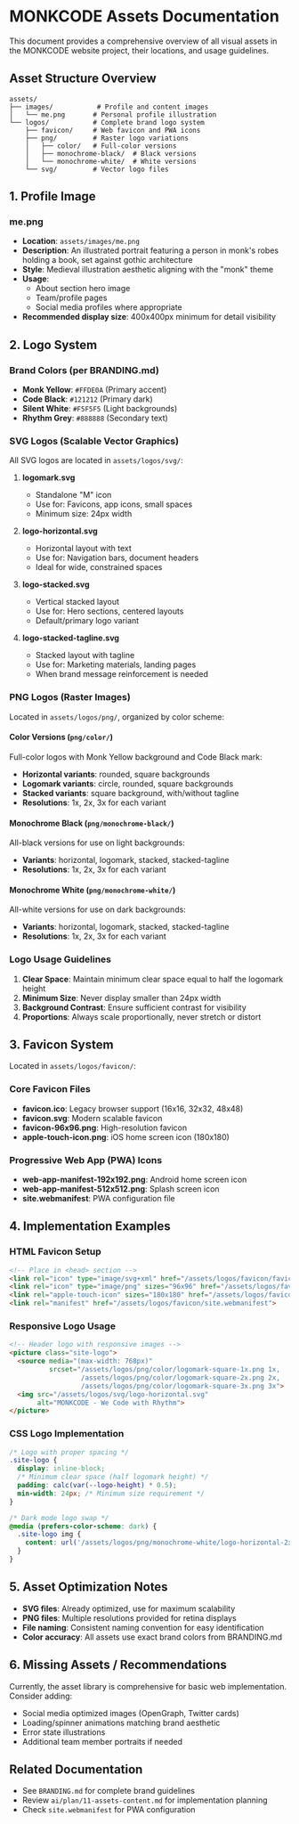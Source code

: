 # MONKCODE Assets Documentation

This document provides a comprehensive overview of all visual assets in the MONKCODE website project, their locations, and usage guidelines.

## Asset Structure Overview

```
assets/
├── images/           # Profile and content images
│   └── me.png       # Personal profile illustration
└── logos/           # Complete brand logo system
    ├── favicon/     # Web favicon and PWA icons
    ├── png/         # Raster logo variations
    │   ├── color/   # Full-color versions
    │   ├── monochrome-black/  # Black versions
    │   └── monochrome-white/  # White versions
    └── svg/         # Vector logo files
```

## 1. Profile Image

### me.png
- **Location**: `assets/images/me.png`
- **Description**: An illustrated portrait featuring a person in monk's robes holding a book, set against gothic architecture
- **Style**: Medieval illustration aesthetic aligning with the "monk" theme
- **Usage**:
  - About section hero image
  - Team/profile pages
  - Social media profiles where appropriate
- **Recommended display size**: 400x400px minimum for detail visibility

## 2. Logo System

### Brand Colors (per BRANDING.md)
- **Monk Yellow**: `#FFDE0A` (Primary accent)
- **Code Black**: `#121212` (Primary dark)
- **Silent White**: `#F5F5F5` (Light backgrounds)
- **Rhythm Grey**: `#888888` (Secondary text)

### SVG Logos (Scalable Vector Graphics)

All SVG logos are located in `assets/logos/svg/`:

1. **logomark.svg**
   - Standalone "M" icon
   - Use for: Favicons, app icons, small spaces
   - Minimum size: 24px width

2. **logo-horizontal.svg**
   - Horizontal layout with text
   - Use for: Navigation bars, document headers
   - Ideal for wide, constrained spaces

3. **logo-stacked.svg**
   - Vertical stacked layout
   - Use for: Hero sections, centered layouts
   - Default/primary logo variant

4. **logo-stacked-tagline.svg**
   - Stacked layout with tagline
   - Use for: Marketing materials, landing pages
   - When brand message reinforcement is needed

### PNG Logos (Raster Images)

Located in `assets/logos/png/`, organized by color scheme:

#### Color Versions (`png/color/`)
Full-color logos with Monk Yellow background and Code Black mark:
- **Horizontal variants**: rounded, square backgrounds
- **Logomark variants**: circle, rounded, square backgrounds
- **Stacked variants**: square background, with/without tagline
- **Resolutions**: 1x, 2x, 3x for each variant

#### Monochrome Black (`png/monochrome-black/`)
All-black versions for use on light backgrounds:
- **Variants**: horizontal, logomark, stacked, stacked-tagline
- **Resolutions**: 1x, 2x, 3x for each variant

#### Monochrome White (`png/monochrome-white/`)
All-white versions for use on dark backgrounds:
- **Variants**: horizontal, logomark, stacked, stacked-tagline
- **Resolutions**: 1x, 2x, 3x for each variant

### Logo Usage Guidelines

1. **Clear Space**: Maintain minimum clear space equal to half the logomark height
2. **Minimum Size**: Never display smaller than 24px width
3. **Background Contrast**: Ensure sufficient contrast for visibility
4. **Proportions**: Always scale proportionally, never stretch or distort

## 3. Favicon System

Located in `assets/logos/favicon/`:

### Core Favicon Files
- **favicon.ico**: Legacy browser support (16x16, 32x32, 48x48)
- **favicon.svg**: Modern scalable favicon
- **favicon-96x96.png**: High-resolution favicon
- **apple-touch-icon.png**: iOS home screen icon (180x180)

### Progressive Web App (PWA) Icons
- **web-app-manifest-192x192.png**: Android home screen icon
- **web-app-manifest-512x512.png**: Splash screen icon
- **site.webmanifest**: PWA configuration file

## 4. Implementation Examples

### HTML Favicon Setup
```html
<!-- Place in <head> section -->
<link rel="icon" type="image/svg+xml" href="/assets/logos/favicon/favicon.svg">
<link rel="icon" type="image/png" sizes="96x96" href="/assets/logos/favicon/favicon-96x96.png">
<link rel="apple-touch-icon" sizes="180x180" href="/assets/logos/favicon/apple-touch-icon.png">
<link rel="manifest" href="/assets/logos/favicon/site.webmanifest">
```

### Responsive Logo Usage
```html
<!-- Header logo with responsive images -->
<picture class="site-logo">
  <source media="(max-width: 768px)" 
          srcset="/assets/logos/png/color/logomark-square-1x.png 1x,
                  /assets/logos/png/color/logomark-square-2x.png 2x,
                  /assets/logos/png/color/logomark-square-3x.png 3x">
  <img src="/assets/logos/svg/logo-horizontal.svg" 
       alt="MONKCODE - We Code with Rhythm">
</picture>
```

### CSS Logo Implementation
```css
/* Logo with proper spacing */
.site-logo {
  display: inline-block;
  /* Minimum clear space (half logomark height) */
  padding: calc(var(--logo-height) * 0.5);
  min-width: 24px; /* Minimum size requirement */
}

/* Dark mode logo swap */
@media (prefers-color-scheme: dark) {
  .site-logo img {
    content: url('/assets/logos/png/monochrome-white/logo-horizontal-2x.png');
  }
}
```

## 5. Asset Optimization Notes

- **SVG files**: Already optimized, use for maximum scalability
- **PNG files**: Multiple resolutions provided for retina displays
- **File naming**: Consistent naming convention for easy identification
- **Color accuracy**: All assets use exact brand colors from BRANDING.md

## 6. Missing Assets / Recommendations

Currently, the asset library is comprehensive for basic web implementation. Consider adding:
- Social media optimized images (OpenGraph, Twitter cards)
- Loading/spinner animations matching brand aesthetic
- Error state illustrations
- Additional team member portraits if needed

## Related Documentation

- See `BRANDING.md` for complete brand guidelines
- Review `ai/plan/11-assets-content.md` for implementation planning
- Check `site.webmanifest` for PWA configuration